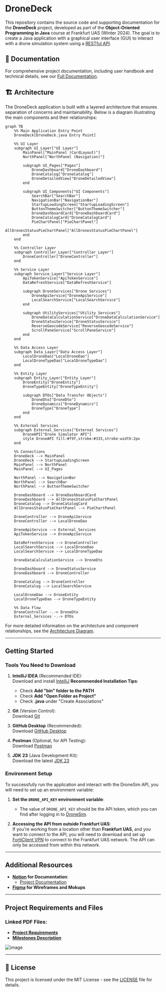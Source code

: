 # DroneDeck
This repository contains the source code and supporting documentation for the **DroneDeck** project, developed as part of the **Object-Oriented Programming in Java** course at Frankfurt UAS (Winter 2024). The goal is to create a Java application with a graphical user interface (GUI) to interact with a drone simulation system using a [RESTful API](http://dronesim.facets-labs.com).

## 📑 Documentation
For comprehensive project documentation, including user handbook and technical details, see our [Full Documentation](Docs.md).

## 🏗️ Architecture

The DroneDeck application is built with a layered architecture that ensures separation of concerns and maintainability. Below is a diagram illustrating the main components and their relationships:

```mermaid
graph TB
    %% Main Application Entry Point
    DroneDeck[DroneDeck.java Entry Point]
    
    %% UI Layer
    subgraph UI_Layer["UI Layer"]
        MainPanel["MainPanel (CardLayout)"]
        NorthPanel["NorthPanel (Navigation)"]
        
        subgraph UI_Pages["Pages"]
            DroneDashboard["DroneDashboard"]
            DroneCatalog["DroneCatalog"]
            DroneDetailedView["DroneDetailedView"]
        end
        
        subgraph UI_Components["UI Components"]
            SearchBar["SearchBar"]
            NavigationBar["NavigationBar"]
            StartupLoadingScreen["StartupLoadingScreen"]
            ButtonThemeSwitcher["ButtonThemeSwitcher"]
            DroneDashboardCard["DroneDashboardCard"]
            DroneCatalogCard["DroneCatalogCard"]
            PieChartPanel["PieChartPanel"]
            AllDronesStatusPieChartPanel["AllDronesStatusPieChartPanel"]
        end
    end
    
    %% Controller Layer
    subgraph Controller_Layer["Controller Layer"]
        DroneController["DroneController"]
    end
    
    %% Service Layer
    subgraph Service_Layer["Service Layer"]
        ApiTokenService["ApiTokenService"]
        DataRefreshService["DataRefreshService"]
        
        subgraph DroneServices["Drone Services"]
            DroneApiService["DroneApiService"]
            LocalSearchService["LocalSearchService"]
        end
        
        subgraph UtilityServices["Utility Services"]
            DroneDataCalculationService["DroneDataCalculationService"]
            DroneStatusService["DroneStatusService"]
            ReverseGeocodeService["ReverseGeocodeService"]
            ScrollPaneService["ScrollPaneService"]
        end
    end
    
    %% Data Access Layer
    subgraph Data_Layer["Data Access Layer"]
        LocalDroneDao["LocalDroneDao"]
        LocalDroneTypeDao["LocalDroneTypeDao"]
    end
    
    %% Entity Layer
    subgraph Entity_Layer["Entity Layer"]
        DroneEntity["DroneEntity"]
        DroneTypeEntity["DroneTypeEntity"]
        
        subgraph DTOs["Data Transfer Objects"]
            DroneDto["DroneDto"]
            DroneDynamics["DroneDynamics"]
            DroneType["DroneType"]
        end
    end
    
    %% External Services
    subgraph External_Services["External Services"]
        DroneAPI["Drone Simulator API"]
        style DroneAPI fill:#f9f,stroke:#333,stroke-width:2px
    end
    
    %% Connections
    DroneDeck --> MainPanel
    DroneDeck --> StartupLoadingScreen
    MainPanel --> NorthPanel
    MainPanel --> UI_Pages
    
    NorthPanel --> NavigationBar
    NorthPanel --> SearchBar
    NorthPanel --> ButtonThemeSwitcher
    
    DroneDashboard --> DroneDashboardCard
    DroneDashboard --> AllDronesStatusPieChartPanel
    DroneCatalog --> DroneCatalogCard
    AllDronesStatusPieChartPanel --> PieChartPanel
    
    DroneController --> DroneApiService
    DroneController --> LocalDroneDao
    
    DroneApiService --> External_Services
    ApiTokenService --> DroneApiService
    
    DataRefreshService --> DroneController
    LocalSearchService --> LocalDroneDao
    LocalSearchService --> LocalDroneTypeDao
    
    DroneDataCalculationService --> DroneDto
    
    DroneDashboard --> DroneStatusService
    DroneDashboard --> DroneController
    
    DroneCatalog --> DroneController
    DroneCatalog --> LocalSearchService
    
    LocalDroneDao --> DroneEntity
    LocalDroneTypeDao --> DroneTypeEntity
    
    %% Data Flow
    DroneController -.-> DroneDto
    External_Services -.-> DTOs
```

For more detailed information on the architecture and component relationships, see the [Architecture Diagram](architecture-diagram.md).

<!-- 
## 🎥 Demo Video
(Coming Soon) This section will include a demo video showcasing the key features of DroneDeck.

![DroneDeck Demo](demo/demo.gif)
-->

---

## Getting Started

### Tools You Need to Download

1. **IntelliJ IDEA** (Recommended IDE):  
   Download and install [IntelliJ](https://www.jetbrains.com/de-de/idea/)
   **Recommended Installation Tips**:
   - Check **Add "bin" folder to the PATH**
   - Check **Add "Open Folder as Project"**
   - Check **.java** under "Create Associations"

2. **Git** (Version Control):  
   Download [Git](https://git-scm.com/downloads)

3. **GitHub Desktop** (Recommended):  
   Download [GitHub Desktop](https://github.com/apps/desktop)

4. **Postman** (Optional, for API Testing):  
   Download [Postman](https://www.postman.com/downloads/)

5. **JDK 23** (Java Development Kit):  
   Download the latest [JDK 23](https://www.oracle.com/java/technologies/javase/jdk23-archive-downloads.html)

### Environment Setup

To successfully run the application and interact with the DroneSim API, you will need to set up an environment variable:

1. **Set the `DRONE_API_KEY` environment variable**:
   - The value of `DRONE_API_KEY` should be the API token, which you can find after logging in to [DroneSim](http://dronesim.facets-labs.com).

2. **Accessing the API from outside Frankfurt UAS**:  
   If you're working from a location other than **Frankfurt UAS**, and you want to connect to the API, you will need to download and set up [FortiClient VPN](https://www.fortinet.com/de/support/product-downloads) to connect to the Frankfurt UAS network. The API can only be accessed from within this network.

---

## Additional Resources
- **[Notion](https://www.notion.so/zakabouj/DroneDeck-OOP-Java-Projcet-152408e5d09b8033b5aed50a06d138d8) for Documentation**:  
  - [Project Documentation](https://www.notion.so/zakabouj/DroneDeck-Documentation-152408e5d09b800bb222fb4f9c63cec0)  
- **[Figma](https://www.figma.com/design/lKYP3mLiFFFGDFb1HdLXus/DroneDeck-Mockup?node-id=80-33&t=G7z15kf5VyYzPZE0-0) for Wireframes and Mokups**

---

## Project Requirements and Files

### Linked PDF Files:
- [**Project Requirements**](https://github.com/user-attachments/files/18007575/2024_winter_project_description.pdf)
- [**Milestones Description**](https://github.com/user-attachments/files/18007586/milestones.pdf)

![image](https://github.com/user-attachments/assets/805d8c2c-a472-428c-8842-9c0fc9db3453)

---

## 📜 License

This project is licensed under the MIT License - see the [LICENSE](./LICENSE) file for details.
